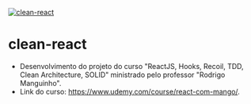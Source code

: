 [![clean-react](https://github.com/leotecco/clean-react/actions/workflows/lint-and-test.yml/badge.svg?branch=main)](https://github.com/leotecco/clean-react/actions/workflows/lint-and-test.yml)

# clean-react

- Desenvolvimento do projeto do curso "ReactJS, Hooks, Recoil, TDD, Clean Architecture, SOLID" ministrado pelo professor "Rodrigo Manguinho".
- Link do curso: https://www.udemy.com/course/react-com-mango/.
